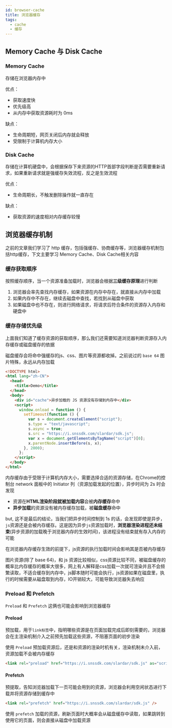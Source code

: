 ```yaml
---
id: browser-cache
title: 浏览器缓存
tags:
  - cache
  - 缓存
---
```


## Memory Cache 与 Disk Cache

### Memory Cache

存储在浏览器内存中

优点：

- 获取速度快
- 优先级高
- 从内存中获取资源耗时为 0ms

缺点：

- 生命周期短，网页关闭后内存就会释放
- 受限制于计算机内存大小

### Disk Cache

存储在计算机硬盘中，会根据保存下来资源的HTTP首部字段判断是否需要重新请求，如果重新请求就是强缓存失效流程，反之是生效流程

优点：

- 生命周期长，不触发删除操作就一直存在

缺点：

- 获取资源的速度相对内存缓存较慢

## 浏览器缓存机制

之前的文章我们学习了 http 缓存，包括强缓存、协商缓存等，浏览器缓存机制包括http缓存，下文主要学习 Memory Cache、Disk Cache相关内容

### 缓存获取顺序

按照缓存顺序，当一个资源准备加载时，浏览器会根据**三级缓存原理**进行判断

1. 浏览器会率先查找内存缓存，如果资源在内存中存在，就直接从内存中加载
2. 如果内存中不存在，继续去磁盘中查找，若找到从磁盘中获取
3. 如果磁盘中也不存在，则进行网络请求，将请求后符合条件的资源存入内存和硬盘中

### 缓存存储优先级

上面我们知道了缓存资源的获取顺序，那么我们还需要知道浏览器判断资源存入内存缓存或磁盘缓存的依据

磁盘缓存会将命中强缓存的js、css、图片等资源都收掉。之前说过的 `base 64` 图片特殊，永远从内存加载

```html
<!DOCTYPE html>
<html lang="zh-CN">
  <head>
    <title>Demo</title>
  </head>
  <body>
    <div id="cache">异步加载的 JS 资源没有存储到内存中</div>
    <script>
      window.onload = function () {
        setTimeout(function () {
          var s = document.createElement("script");
          s.type = "text/javascript";
          s.async = true;
          s.src = "https://i.snssdk.com/slardar/sdk.js";
          var x = document.getElementsByTagName("script")[0];
          x.parentNode.insertBefore(s, x);
        }, 2000);
      };
    </script>
  </body>
</html>
```

内存缓存由于受限于计算机内存大小，需要选择合适的资源存储，在Chrome的控制台 network 面板中的 Initiator 列（资源加载发起的位置），异步时间为 2s 时会发现

- 资源在**HTML渲染阶段就被加载内容**会被**内存缓存**命中
- **异步加载**的资源没有被内存缓存加载，被**磁盘缓存**命中

but, 这不是最后的结论，当我们把异步时间控制到 1s 的话，会发现即使是异步，`js`资源还是会被内存缓存。这是因为异步`js`资源加载时，**浏览器渲染进程还未结束**(异步资源的加载晚于浏览器内存的生效时间)，该进程没有结束就有存入内存的可能

在浏览器内存缓存生效的前提下，js资源的执行加载时间会影响其是否被内存缓存

图片资源(除了 base 64)，和 js 资源比较相似，css资源比较不同，被磁盘缓存的概率比内存缓存的概率大很多，网上有人解释是css加载一次就可渲染并且不会频繁读取，不适合缓存到内存中，js脚本随时可能会执行，js资源如果在磁盘里，执行的时候需要从磁盘取到内存，IO开销较大，可能导致浏览器失去响应

### Preload 和 Prefetch

`Preload` 和 `Prefetch` 这俩也可能会影响到浏览器缓存

#### Preload

预加载，用于`link标签`中，指明哪些资源是在页面加载完成后即刻需要的，浏览器会在主渲染机制介入之前预先加载这些资源，不阻塞页面的初步渲染

使用 `Preload` 预加载资源后，还是和资源的渲染时机有关，渲染机制未介入前，资源加载不会被内存缓存

```html
<link rel="preload" href="https://i.snssdk.com/slardar/sdk.js" as="script" />
```

#### Prefetch

预提取，告知浏览器加载下一页可能会用到的资源，浏览器会利用空闲状态进行下载并将资源存储到缓存中

```html
<link rel="prefetch" href="https://i.snssdk.com/slardar/sdk.js" />
```

使用 `prefetch` 加载的资源，刷新页面时大概率会从磁盘缓存中读取，如果跳转到使用它的页面，则会直接从磁盘中加载资源
